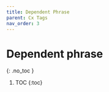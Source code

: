 ```yaml
---
title: Dependent Phrase
parent: Cx Tags
nav_order: 3
---
```


# Dependent phrase
{: .no_toc }




1. TOC
{:toc}
